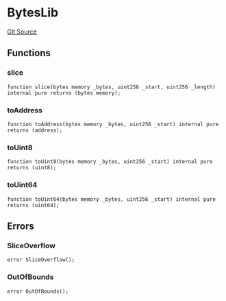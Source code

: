 # BytesLib
[Git Source](https://github.com/manifoldfinance/mevETH2/blob/216fe89b4b259aa768c698247b6facac9d08597e/src/util/BytesLib.sol)


## Functions
### slice


```solidity
function slice(bytes memory _bytes, uint256 _start, uint256 _length) internal pure returns (bytes memory);
```

### toAddress


```solidity
function toAddress(bytes memory _bytes, uint256 _start) internal pure returns (address);
```

### toUint8


```solidity
function toUint8(bytes memory _bytes, uint256 _start) internal pure returns (uint8);
```

### toUint64


```solidity
function toUint64(bytes memory _bytes, uint256 _start) internal pure returns (uint64);
```

## Errors
### SliceOverflow

```solidity
error SliceOverflow();
```

### OutOfBounds

```solidity
error OutOfBounds();
```

